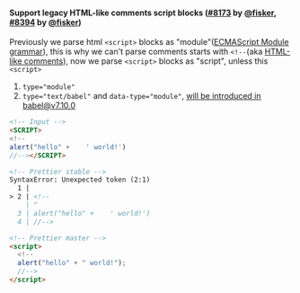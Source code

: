 #### Support legacy HTML-like comments script blocks ([#8173](https://github.com/prettier/prettier/pull/8173) by [@fisker](https://github.com/fisker), [#8394](https://github.com/prettier/prettier/pull/8394) by [@fisker](https://github.com/fisker))

Previously we parse html `<script>` blocks as "module"([ECMAScript Module grammar](https://babeljs.io/docs/en/options#sourcetype)), this is why we can't parse comments starts with `<!--`(aka [HTML-like comments](https://tc39.es/ecma262/#sec-html-like-comments)), now we parse `<script>` blocks as "script", unless this `<script>`

1. `type="module"`
2. `type="text/babel"` and `data-type="module"`, [will be introduced in babel@v7.10.0](https://github.com/babel/babel/pull/11466)

<!-- prettier-ignore -->
```html
<!-- Input -->
<SCRIPT>
<!--
alert("hello" +    ' world!')
//--></SCRIPT>

<!-- Prettier stable -->
SyntaxError: Unexpected token (2:1)
  1 |
> 2 | <!--
    | ^
  3 | alert("hello" +    ' world!')
  4 | //-->

<!-- Prettier master -->
<script>
  <!--
  alert("hello" + " world!");
  //-->
</script>
```
